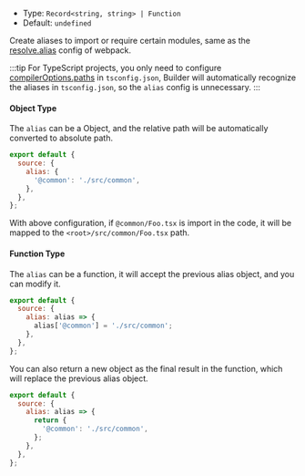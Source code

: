 - Type: `Record<string, string> | Function`
- Default: `undefined`

Create aliases to import or require certain modules, same as the [resolve.alias](https://webpack.js.org/configuration/resolve/#resolvealias) config of webpack.

:::tip
For TypeScript projects, you only need to configure [compilerOptions.paths](https://www.typescriptlang.org/tsconfig#paths) in `tsconfig.json`, Builder will automatically recognize the aliases in `tsconfig.json`, so the `alias` config is unnecessary.
:::

#### Object Type

The `alias` can be a Object, and the relative path will be automatically converted to absolute path.

```js
export default {
  source: {
    alias: {
      '@common': './src/common',
    },
  },
};
```

With above configuration, if `@common/Foo.tsx` is import in the code, it will be mapped to the `<root>/src/common/Foo.tsx` path.

#### Function Type

The `alias` can be a function, it will accept the previous alias object, and you can modify it.

```js
export default {
  source: {
    alias: alias => {
      alias['@common'] = './src/common';
    },
  },
};
```

You can also return a new object as the final result in the function, which will replace the previous alias object.

```js
export default {
  source: {
    alias: alias => {
      return {
        '@common': './src/common',
      };
    },
  },
};
```
